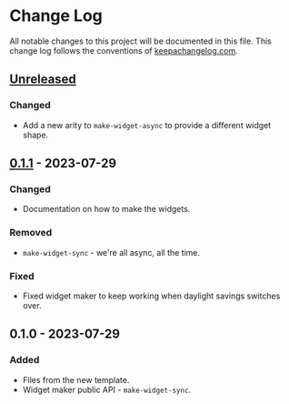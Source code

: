 # Change Log
All notable changes to this project will be documented in this file. This change log follows the conventions of [keepachangelog.com](http://keepachangelog.com/).

## [Unreleased]
### Changed
- Add a new arity to `make-widget-async` to provide a different widget shape.

## [0.1.1] - 2023-07-29
### Changed
- Documentation on how to make the widgets.

### Removed
- `make-widget-sync` - we're all async, all the time.

### Fixed
- Fixed widget maker to keep working when daylight savings switches over.

## 0.1.0 - 2023-07-29
### Added
- Files from the new template.
- Widget maker public API - `make-widget-sync`.

[Unreleased]: https://sourcehost.site/your-name/notify/compare/0.1.1...HEAD
[0.1.1]: https://sourcehost.site/your-name/notify/compare/0.1.0...0.1.1
